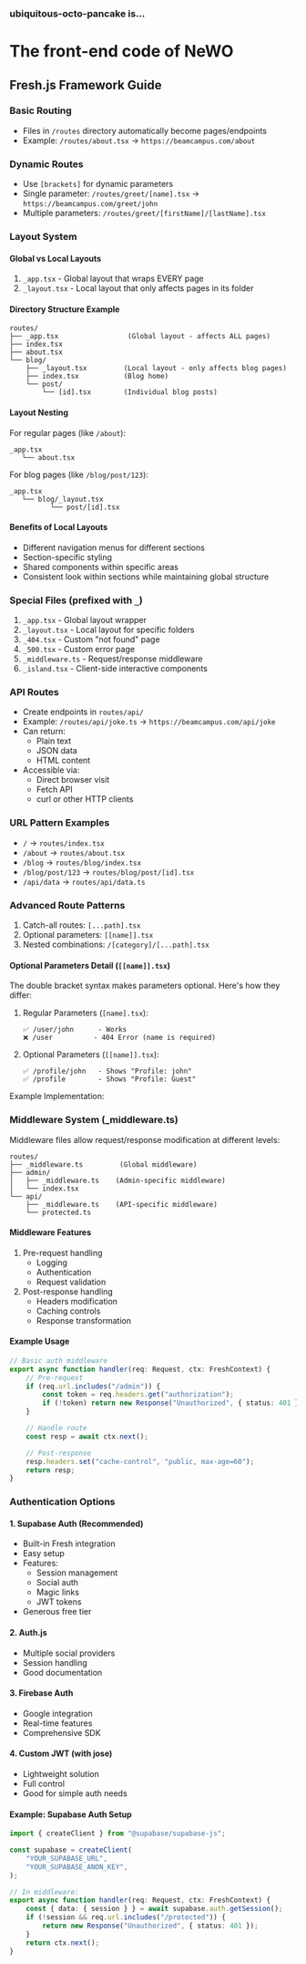 ### ubiquitous-octo-pancake is...

# The front-end code of NeWO

## Fresh.js Framework Guide

### Basic Routing

- Files in `/routes` directory automatically become pages/endpoints
- Example: `/routes/about.tsx` → `https://beamcampus.com/about`

### Dynamic Routes

- Use `[brackets]` for dynamic parameters
- Single parameter: `/routes/greet/[name].tsx` →
  `https://beamcampus.com/greet/john`
- Multiple parameters: `/routes/greet/[firstName]/[lastName].tsx`

### Layout System

#### Global vs Local Layouts

1. `_app.tsx` - Global layout that wraps EVERY page
2. `_layout.tsx` - Local layout that only affects pages in its folder

#### Directory Structure Example

```
routes/
├── _app.tsx                 (Global layout - affects ALL pages)
├── index.tsx               
├── about.tsx
└── blog/
    ├── _layout.tsx         (Local layout - only affects blog pages)
    ├── index.tsx           (Blog home)
    └── post/
        └── [id].tsx        (Individual blog posts)
```

#### Layout Nesting

For regular pages (like `/about`):

```
_app.tsx
   └── about.tsx
```

For blog pages (like `/blog/post/123`):

```
_app.tsx
   └── blog/_layout.tsx
          └── post/[id].tsx
```

#### Benefits of Local Layouts

- Different navigation menus for different sections
- Section-specific styling
- Shared components within specific areas
- Consistent look within sections while maintaining global structure

### Special Files (prefixed with `_`)

1. `_app.tsx` - Global layout wrapper
2. `_layout.tsx` - Local layout for specific folders
3. `_404.tsx` - Custom "not found" page
4. `_500.tsx` - Custom error page
5. `_middleware.ts` - Request/response middleware
6. `_island.tsx` - Client-side interactive components

### API Routes

- Create endpoints in `routes/api/`
- Example: `/routes/api/joke.ts` → `https://beamcampus.com/api/joke`
- Can return:
  - Plain text
  - JSON data
  - HTML content
- Accessible via:
  - Direct browser visit
  - Fetch API
  - curl or other HTTP clients

### URL Pattern Examples

- `/` → `routes/index.tsx`
- `/about` → `routes/about.tsx`
- `/blog` → `routes/blog/index.tsx`
- `/blog/post/123` → `routes/blog/post/[id].tsx`
- `/api/data` → `routes/api/data.ts`

### Advanced Route Patterns

1. Catch-all routes: `[...path].tsx`
2. Optional parameters: `[[name]].tsx`
3. Nested combinations: `/[category]/[...path].tsx`

#### Optional Parameters Detail (`[[name]].tsx`)

The double bracket syntax makes parameters optional. Here's how they differ:

1. Regular Parameters (`[name].tsx`):
   ```
   ✅ /user/john      - Works
   ❌ /user          - 404 Error (name is required)
   ```

2. Optional Parameters (`[[name]].tsx`):
   ```
   ✅ /profile/john   - Shows "Profile: john"
   ✅ /profile        - Shows "Profile: Guest"
   ```

Example Implementation:

### Middleware System (_middleware.ts)

Middleware files allow request/response modification at different levels:

```
routes/
├── _middleware.ts         (Global middleware)
├── admin/
│   ├── _middleware.ts    (Admin-specific middleware)
│   └── index.tsx
└── api/
    ├── _middleware.ts    (API-specific middleware)
    └── protected.ts
```

#### Middleware Features

1. Pre-request handling
   - Logging
   - Authentication
   - Request validation
2. Post-response handling
   - Headers modification
   - Caching controls
   - Response transformation

#### Example Usage

```typescript
// Basic auth middleware
export async function handler(req: Request, ctx: FreshContext) {
	// Pre-request
	if (req.url.includes("/admin")) {
		const token = req.headers.get("authorization");
		if (!token) return new Response("Unauthorized", { status: 401 });
	}

	// Handle route
	const resp = await ctx.next();

	// Post-response
	resp.headers.set("cache-control", "public, max-age=60");
	return resp;
}
```

### Authentication Options

#### 1. Supabase Auth (Recommended)

- Built-in Fresh integration
- Easy setup
- Features:
  - Session management
  - Social auth
  - Magic links
  - JWT tokens
- Generous free tier

#### 2. Auth.js

- Multiple social providers
- Session handling
- Good documentation

#### 3. Firebase Auth

- Google integration
- Real-time features
- Comprehensive SDK

#### 4. Custom JWT (with jose)

- Lightweight solution
- Full control
- Good for simple auth needs

#### Example: Supabase Auth Setup

```typescript
import { createClient } from "@supabase/supabase-js";

const supabase = createClient(
	"YOUR_SUPABASE_URL",
	"YOUR_SUPABASE_ANON_KEY",
);

// In middleware:
export async function handler(req: Request, ctx: FreshContext) {
	const { data: { session } } = await supabase.auth.getSession();
	if (!session && req.url.includes("/protected")) {
		return new Response("Unauthorized", { status: 401 });
	}
	return ctx.next();
}
```
